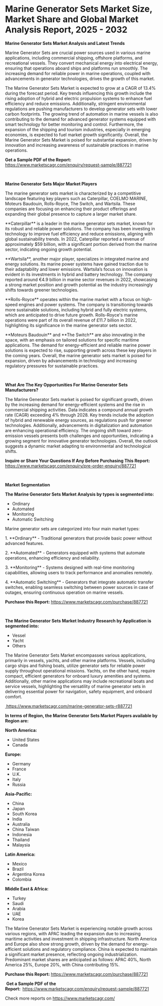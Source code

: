 <p><h1>Marine Generator Sets Market Size, Market Share and Global Market Analysis Report, 2025 - 2032</h1></p><p><strong>Marine Generator Sets Market Analysis and Latest Trends</strong></p>
<p><p>Marine Generator Sets are crucial power sources used in various marine applications, including commercial shipping, offshore platforms, and recreational vessels. They convert mechanical energy into electrical energy, ensuring that operations aboard ships and platforms run smoothly. The increasing demand for reliable power in marine operations, coupled with advancements in generator technologies, drives the growth of this market.</p><p>The Marine Generator Sets Market is expected to grow at a CAGR of 13.4% during the forecast period. Key trends influencing this growth include the rising adoption of hybrid and electric propulsion systems to enhance fuel efficiency and reduce emissions. Additionally, stringent environmental regulations are pushing manufacturers to develop generator sets with lower carbon footprints. The growing trend of automation in marine vessels is also contributing to the demand for advanced generator systems equipped with smart technology for better monitoring and control. Furthermore, the expansion of the shipping and tourism industries, especially in emerging economies, is expected to fuel market growth significantly. Overall, the Marine Generator Sets Market is poised for substantial expansion, driven by innovation and increasing awareness of sustainable practices in marine operations.</p></p>
<p><strong>Get a Sample PDF of the Report:&nbsp;</strong> <a href="https://www.marketscagr.com/enquiry/request-sample/887721?utm_campaign=1835&utm_medium=2&utm_source=Github&utm_content=ia&utm_term=13022025&utm_id=marine-generator-sets">https://www.marketscagr.com/enquiry/request-sample/887721</a></p>
<p>&nbsp;</p>
<p><strong>Marine Generator Sets Major Market Players</strong></p>
<p><p>The marine generator sets market is characterized by a competitive landscape featuring key players such as Caterpillar, COELMO MARINE, Moteurs Baudouin, Rolls-Royce, The Switch, and Wartsila. These companies are focusing on enhancing their product offerings and expanding their global presence to capture a larger market share.</p><p>**Caterpillar** is a leader in the marine generator sets market, known for its robust and reliable power solutions. The company has been investing in technology to improve fuel efficiency and reduce emissions, aligning with global sustainability trends. In 2022, Caterpillar reported a revenue of approximately $59 billion, with a significant portion derived from the marine sector, indicating ongoing growth potential.</p><p>**Wartsila**, another major player, specializes in integrated marine and energy solutions. Its marine power systems have gained traction due to their adaptability and lower emissions. Wartsila’s focus on innovation is evident in its investments in hybrid and battery technology. The company reported around €4.9 billion in marine sector revenues in 2022, showcasing a strong market position and growth potential as the industry increasingly shifts towards greener technologies.</p><p>**Rolls-Royce** operates within the marine market with a focus on high-speed engines and power systems. The company is transitioning towards more sustainable solutions, including hybrid and fully electric systems, which are anticipated to drive future growth. Rolls-Royce's marine operations were part of its overall revenue of £11.7 billion in 2022, highlighting its significance in the marine generator sets sector.</p><p>**Moteurs Baudouin** and **The Switch** are also innovating in the space, with an emphasis on tailored solutions for specific maritime applications. The demand for energy-efficient and reliable marine power solutions is expected to rise, supporting growth across these key players in the coming years. Overall, the marine generator sets market is poised for expansion, driven by advancements in technology and increasing regulatory pressures for sustainable practices.</p></p>
<p>&nbsp;</p>
<p><strong>What Are The Key Opportunities For Marine Generator Sets Manufacturers?</strong></p>
<p><p>The Marine Generator Sets market is poised for significant growth, driven by the increasing demand for energy-efficient systems and the rise in commercial shipping activities. Data indicates a compound annual growth rate (CAGR) exceeding 4% through 2028. Key trends include the adoption of hybrid and renewable energy sources, as regulations push for greener technologies. Additionally, advancements in digitalization and automation are enhancing operational efficiency. The ongoing shift toward zero-emission vessels presents both challenges and opportunities, indicating a growing segment for innovative generator technologies. Overall, the outlook suggests a dynamic market adapting to environmental and technological shifts.</p></p>
<p><strong>Inquire or Share Your Questions If Any Before Purchasing This Report:</strong> <a href="https://www.marketscagr.com/enquiry/pre-order-enquiry/887721?utm_campaign=1835&utm_medium=2&utm_source=Github&utm_content=ia&utm_term=13022025&utm_id=marine-generator-sets">https://www.marketscagr.com/enquiry/pre-order-enquiry/887721</a></p>
<p>&nbsp;</p>
<p><strong>Market Segmentation</strong></p>
<p><strong>The Marine Generator Sets Market Analysis by types is segmented into:</strong></p>
<p><ul><li>Ordinary</li><li>Automated</li><li>Monitoring</li><li>Automatic Switching</li></ul></p>
<p><p>Marine generator sets are categorized into four main market types: </p><p>1. **Ordinary** - Traditional generators that provide basic power without advanced features.</p><p>2. **Automated** - Generators equipped with systems that automate operations, enhancing efficiency and reliability.</p><p>3. **Monitoring** - Systems designed with real-time monitoring capabilities, allowing users to track performance and anomalies remotely.</p><p>4. **Automatic Switching** - Generators that integrate automatic transfer switches, enabling seamless switching between power sources in case of outages, ensuring continuous operation on marine vessels.</p></p>
<p><strong>Purchase this Report:&nbsp;</strong><a href="https://www.marketscagr.com/purchase/887721?utm_campaign=1835&utm_medium=2&utm_source=Github&utm_content=ia&utm_term=13022025&utm_id=marine-generator-sets">https://www.marketscagr.com/purchase/887721</a></p>
<p>&nbsp;</p>
<p><strong>The Marine Generator Sets Market Industry Research by Application is segmented into:</strong></p>
<p><ul><li>Vessel</li><li>Yacht</li><li>Others</li></ul></p>
<p><p>The Marine Generator Sets Market encompasses various applications, primarily in vessels, yachts, and other marine platforms. Vessels, including cargo ships and fishing boats, utilize generator sets for reliable power supply throughout operational missions. Yachts, on the other hand, require compact, efficient generators for onboard luxury amenities and systems. Additionally, other marine applications may include recreational boats and service vessels, highlighting the versatility of marine generator sets in delivering essential power for navigation, safety equipment, and onboard comfort.</p></p>
<p><a href="https://www.marketscagr.com/marine-generator-sets-r887721?utm_campaign=1835&utm_medium=2&utm_source=Github&utm_content=ia&utm_term=13022025&utm_id=marine-generator-sets">&nbsp;https://www.marketscagr.com/marine-generator-sets-r887721</a></p>
<p><strong>In terms of Region, the Marine Generator Sets Market Players available by Region are:</strong></p>
<p>
    <p> <strong> North America: </strong>
        <ul>
            <li>United States</li>
            <li>Canada</li>
        </ul>
        </p> 
    <p> <strong> Europe: </strong>
        <ul>
            <li>Germany</li>
            <li>France</li>
            <li>U.K.</li>
            <li>Italy</li>
            <li>Russia</li>
        </ul>
        </p> 
    <p> <strong> Asia-Pacific: </strong>
        <ul>
            <li>China</li>
            <li>Japan</li>
            <li>South Korea</li>
            <li>India</li>
            <li>Australia</li>
            <li>China Taiwan</li>
            <li>Indonesia</li>
            <li>Thailand</li>
            <li>Malaysia</li>
        </ul>
        </p> 
    <p> <strong> Latin America: </strong>
        <ul>
            <li>Mexico</li>
            <li>Brazil</li>
            <li>Argentina Korea</li>
            <li>Colombia</li>
        </ul>
        </p> 
    <p> <strong> Middle East & Africa: </strong>
        <ul>
            <li>Turkey</li>
            <li>Saudi</li>
            <li>Arabia</li>
            <li>UAE</li>
            <li>Korea</li>
        </ul>
    </p>
    </p>
<p><p>The Marine Generator Sets Market is experiencing notable growth across various regions, with APAC leading the expansion due to increasing maritime activities and investment in shipping infrastructure. North America and Europe also show strong growth, driven by the demand for energy-efficient solutions and regulatory compliance. China is expected to maintain a significant market presence, reflecting ongoing industrialization. Predominant market shares are anticipated as follows: APAC 40%, North America 25%, Europe 20%, with China contributing 15%.</p></p>
<p><strong>Purchase this Report: </strong><a href="https://www.marketscagr.com/purchase/887721?utm_campaign=1835&utm_medium=2&utm_source=Github&utm_content=ia&utm_term=13022025&utm_id=marine-generator-sets">https://www.marketscagr.com/purchase/887721</a></p>
<p>&nbsp;<strong>Get a Sample PDF of the Report:&nbsp;&nbsp;</strong><a href="https://www.marketscagr.com/enquiry/request-sample/887721?utm_campaign=1835&utm_medium=2&utm_source=Github&utm_content=ia&utm_term=13022025&utm_id=marine-generator-sets">https://www.marketscagr.com/enquiry/request-sample/887721</a></p>
<p><strong></strong></p>
<p>Check more reports on <a href="https://www.marketscagr.com/?utm_campaign=1835&utm_medium=2&utm_source=Github&utm_content=ia&utm_term=13022025&utm_id=marine-generator-sets">https://www.marketscagr.com/</a></p>